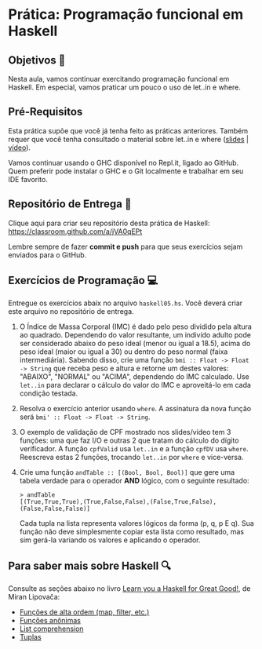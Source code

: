 # Prática: Programação funcional em Haskell


## Objetivos :dart:


Nesta aula, vamos continuar exercitando programação funcional em Haskell. Em especial, vamos praticar um pouco o uso de let..in e where.


## Pré-Requisitos 

Esta prática supõe que você já tenha feito as práticas anteriores. Também requer que você tenha consultado o material sobre let..in e where   (<a href="https://docs.google.com/presentation/d/19RYxn-5027UPJQ-kEYTXmbC84NSXGx0e2vwnNmH64Lc/edit?usp=sharing">slides</a> | <a href="https://drive.google.com/file/d/1848dskEKgEWX9_GG_RAs2cYI4CAb2iNX/view?usp=sharing">vídeo</a>).


Vamos continuar usando o GHC disponível no Repl.it, ligado ao GitHub. Quem preferir pode instalar o GHC e o Git localmente e trabalhar em seu IDE favorito.


## Repositório de Entrega :envelope_with_arrow:


Clique aqui para criar seu repositório desta prática de Haskell: https://classroom.github.com/a/jVA0qEPt

Lembre sempre de fazer **commit e push** para que seus exercícios sejam enviados para o GitHub.




## Exercícios de Programação :computer:



Entregue os exercícios abaix no arquivo `haskell05.hs`. Você deverá criar este arquivo no repositório de entrega.


1. O Índice de Massa Corporal (IMC) é dado pelo peso dividido pela altura ao quadrado. Dependendo do valor resultante, um indivído adulto pode ser considerado abaixo do peso ideal (menor ou igual a 18.5), acima do peso ideal (maior ou igual a 30) ou dentro do peso normal (faixa intermediária). Sabendo disso, crie uma função `bmi :: Float -> Float -> String` que receba peso e altura e retorne um destes valores: "ABAIXO", "NORMAL" ou "ACIMA", dependendo do IMC calculado. Use `let..in` para declarar o cálculo do valor do IMC e aproveitá-lo em cada condição testada.

2. Resolva o exercício anterior usando `where`. A assinatura da nova função será `bmi' :: Float -> Float -> String`.


3. O exemplo de validação de CPF mostrado nos slides/vídeo tem 3 funções: uma que faz I/O e outras 2 que tratam do cálculo do dígito verificador. A função `cpfValid` usa `let..in` e a função `cpfDV` usa `where`. Reescreva estas 2 funções, trocando `let..in` por `where` e vice-versa.

4. Crie uma função `andTable :: [(Bool, Bool, Bool)]` que gere uma tabela verdade para o operador **AND** lógico, com o seguinte resultado: 
   ```
   > andTable
   [(True,True,True),(True,False,False),(False,True,False),(False,False,False)]
   ```
   Cada tupla na lista representa valores lógicos da forma (p, q, p E q). Sua função não deve simplesmente copiar esta lista como resultado, mas sim gerá-la variando os valores e aplicando o operador.
   
   
## Para saber mais sobre Haskell :mag:

Consulte as seções abaixo no livro [Learn you a Haskell for Great Good!](http://learnyouahaskell.com), de Miran Lipovača:
- [Funções de alta ordem (map, filter, etc.)](http://learnyouahaskell.com/higher-order-functions)
- [Funções anônimas](http://learnyouahaskell.com/higher-order-functions#lambdas)
- [List comprehension](http://learnyouahaskell.com/starting-out#im-a-list-comprehension)
- [Tuplas](http://learnyouahaskell.com/starting-out#tuples) 


